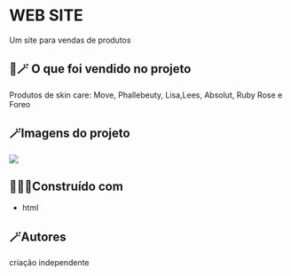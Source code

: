 # WEB SITE

Um site para vendas de produtos

## 🧴🪄 O que foi vendido no projeto
Produtos de skin care:
Move, Phallebeuty, Lisa,Lees, Absolut, Ruby Rose e Foreo

## 🪄Imagens do projeto

<img src="imagem/produtos.gif">

## 👩🏻‍💻Construído com

* html

## 🪄Autores

criação independente








